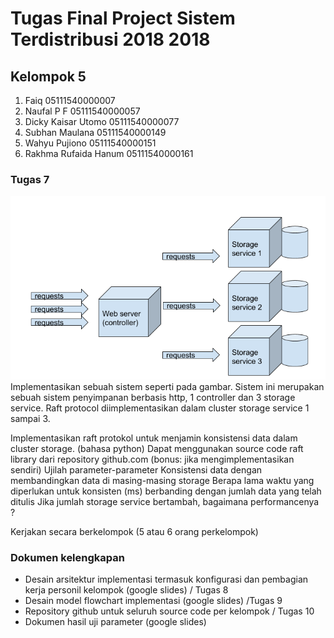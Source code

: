 # Tugas Final Project Sistem Terdistribusi 2018 2018

## Kelompok 5

1. Faiq					05111540000007
2. Naufal P F				05111540000057
3. Dicky Kaisar Utomo		05111540000077
4. Subhan Maulana			05111540000149
5. Wahyu Pujiono			05111540000151
6. Rakhma Rufaida Hanum	05111540000161



### Tugas 7
![1](https://github.com/naufalpf/SistemTerdistribusi/blob/master/soal.png)
Implementasikan sebuah sistem seperti pada gambar. Sistem ini merupakan sebuah sistem penyimpanan berbasis http, 1 controller dan 3 storage service. Raft protocol diimplementasikan dalam cluster storage service 1 sampai 3.

Implementasikan raft protokol untuk menjamin konsistensi data dalam cluster storage. (bahasa python)
Dapat menggunakan source code raft library dari repository github.com (bonus: jika mengimplementasikan sendiri)
Ujilah parameter-parameter
Konsistensi data dengan membandingkan data di masing-masing storage
Berapa lama waktu yang diperlukan untuk konsisten (ms) berbanding dengan jumlah data yang telah ditulis
Jika jumlah storage service bertambah, bagaimana performancenya ?

Kerjakan secara berkelompok (5 atau 6 orang perkelompok)

### Dokumen kelengkapan
- Desain arsitektur implementasi termasuk konfigurasi dan pembagian kerja personil kelompok (google slides) / Tugas 8
- Desain model flowchart implementasi (google slides) /Tugas 9
- Repository github untuk seluruh source code per kelompok / Tugas 10
- Dokumen hasil uji parameter (google slides) 


